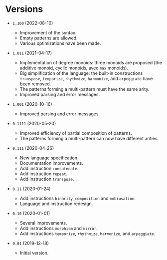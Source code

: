 # Versions

+ `1.100` (2022-08-10)
    + Improvement of the syntax.
    + Empty patterns are allowed.
    + Various optimizations have been made.

+ `1.011` (2021-04-17)
    + Implementation of degree monoids: three monoids are proposed (the additive monoid,
      cyclic monoids, avec `max` monoids).
    + Big simplification of the language: the built-in constructions `transpose`,
      `temporize`, `rhythmize`, `harmonize`, and `arpeggiate` have been removed.
    + The patterns forming a multi-pattern must have the same arity.
    + Improved parsing and error messages.

+ `1.001` (2020-10-16)
    + Improved parsing and error messages.

+ `0.1111` (2020-05-20)
    + Improved efficiency of partial composition of patterns.
    + The patterns forming a multi-pattern can now have different arities.

+ `0.111` (2020-04-26)
    + New language specification.
    + Documentation improvements.
    + Add instruction `concatenate`.
    + Add instruction `repeat`.
    + Add instruction `transpose`.

+ `0.11` (2020-01-24)
    + Add instructions `binarily_composition` and `mobiusation`.
    + Language and instruction redesign.

+ `0.10` (2020-01-01)
    + Several improvements.
    + Add instructions `morphism` and `mirror`.
    + Add instructions `temporize`, `rhythmize`, `harmonize`, and `arpeggiate`.

+ `0.01` (2019-12-18)
    + Initial version.

